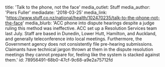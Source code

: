 title: 'Talk to the phone, not the face'
media_outlet: Stuff
media_author: 'Piers Fuller'
mediadate: '2018-03-25'
media_link: 'https://www.stuff.co.nz/national/health/102470235/talk-to-the-phone-not-the-face'
media_blurb: 'ACC phone into dispute hearings despite a judge ruling this method was ineffective. ACC set up a Resolution Services team last July. Staff are based in Dunedin, Lower Hutt, Hamilton, and Auckland, and generally teleconference into local meetings. Furthermore, the Government agency does not consistently file pre-hearing submissions. Claimants have technical jargon thrown at them in the dispute resolution meetings they cannot prepare for, feeling like the system is stacked against them.'
id: 78956491-68b0-47cf-9c68-a9e2a75712fd
